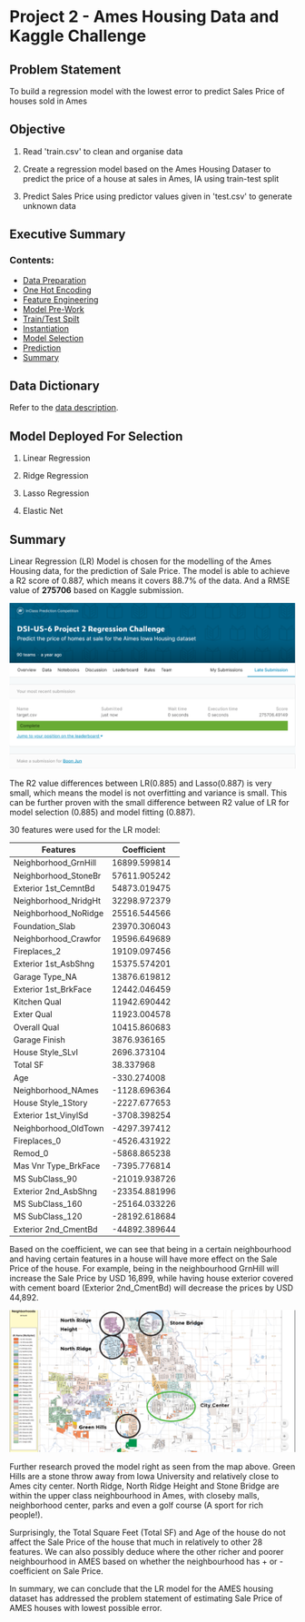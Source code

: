 # Project 2 - Ames Housing Data and Kaggle Challenge


## Problem Statement

To build a regression model with the lowest error to predict Sales Price of houses sold in Ames


## Objective
 1) Read 'train.csv' to clean and organise data 
 
 2) Create a regression model based on the Ames Housing Dataser to predict the price of a house at sales in Ames, IA using train-test split
 
 3) Predict Sales Price using predictor values given in 'test.csv' to generate unknown data
 
 
 ## Executive Summary

### Contents:

- [Data Preparation](#1.Data-Preparation)
- [One Hot Encoding](#2.One-Hot-Encoding-for-Categorical-Variables)
- [Feature Engineering](#3.Features-Engineering-with-Lasso)
- [Model Pre-Work](#4.Preparing-Data-For-Modelling-Selections)
- [Train/Test Spilt](#5.Model-Prep:-Train/Test-Split)
- [Instantiation](#6.Model-Prep:-Instantiate-models)
- [Model Selection](#7.Model-Selection)
- [Prediction](#8.Prediction)
- [Summary](#9.Summary)


## Data Dictionary

Refer to the [data description](http://jse.amstat.org/v19n3/decock/DataDocumentation.txt).


## Model Deployed For Selection

 1) Linear Regression
 
 2) Ridge Regression
 
 3) Lasso Regression
 
 4) Elastic Net
 
 
## Summary
 
Linear Regression (LR) Model is chosen for the modelling of the Ames Housing data, for the prediction of Sale Price. The model is able to achieve a R2 score of 0.887, which means it covers 88.7% of the data. And a RMSE value of **275706** based on Kaggle submission. 

![Kaggle RMSE Score](\img\Kaggle_Submission.png)

The R2 value differences between LR(0.885) and Lasso(0.887) is very small, which means the model is not overfitting and variance is small. This can be further proven with the small difference between R2 value of LR for model selection (0.885) and model fitting (0.887). 

30 features were used for the LR model:

| **Features**              | **Coefficient**    |
|-----------------------|----------------|
| Neighborhood\_GrnHill | 16899\.599814  |
| Neighborhood\_StoneBr | 57611\.905242  |
| Exterior 1st\_CemntBd | 54873\.019475  |
| Neighborhood\_NridgHt | 32298\.972379  |
| Neighborhood\_NoRidge | 25516\.544566  |
| Foundation\_Slab      | 23970\.306043  |
| Neighborhood\_Crawfor | 19596\.649689  |
| Fireplaces\_2         | 19109\.097456  |
| Exterior 1st\_AsbShng | 15375\.574201  |
| Garage Type\_NA       | 13876\.619812  |
| Exterior 1st\_BrkFace | 12442\.046459  |
| Kitchen Qual          | 11942\.690442  |
| Exter Qual            | 11923\.004578  |
| Overall Qual          | 10415\.860683  |
| Garage Finish         |  3876\.936165  |
| House Style\_SLvl     |  2696\.373104  |
| Total SF              |    38\.337968  |
| Age                   |  \-330\.274008 |
| Neighborhood\_NAmes   | \-1128\.696364 |
| House Style\_1Story   | \-2227\.677653 |
| Exterior 1st\_VinylSd | \-3708\.398254 |
| Neighborhood\_OldTown | \-4297\.397412 |
| Fireplaces\_0         | \-4526\.431922 |
| Remod\_0              | \-5868\.865238 |
| Mas Vnr Type\_BrkFace | \-7395\.776814 |
| MS SubClass\_90       | \-21019\.938726  |
| Exterior 2nd\_AsbShng | \-23354\.881996  |
| MS SubClass\_160      | \-25164\.033226  |
| MS SubClass\_120      | \-28192\.618684  |
| Exterior 2nd\_CmentBd | \-44892\.389644  |

Based on the coefficient, we can see that being in a certain neighbourhood and having certain features in a house will have more effect on the Sale Price of the house. For example, being in the neighbourhood GrnHill will increase the Sale Price by USD 16,899, while having house exterior covered with cement board (Exterior 2nd_CmentBd) will decrease the prices by USD 44,892.

![Ames Neighborhood](\img\Ames_Neighborhood_Map.png)

Further research proved the model right as seen from the map above. Green Hills are a stone throw away from Iowa University and relatively close to Ames city center. North Ridge, North Ridge Height and Stone Bridge are within the upper class neighbourhood in Ames, with closeby malls, neighborhood center, parks and even a golf course (A sport for rich people!). 

Surprisingly, the Total Square Feet (Total SF) and Age of the house do not affect the Sale Price of the house that much in relatively to other 28 features. We can also possibly deduce where the other richer and poorer neighbourhood in AMES based on whether the neighbourhood has + or - coefficient on Sale Price. 

In summary, we can conclude that the LR model for the AMES housing dataset has addressed the problem statement of estimating Sale Price of AMES houses with lowest possible error.
